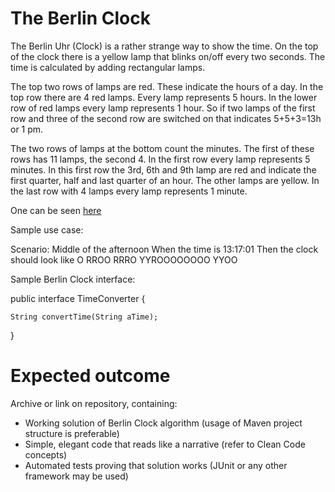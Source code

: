 # The Berlin Clock

The Berlin Uhr (Clock) is a rather strange way to show the time. On the top of the clock there is a yellow lamp that
blinks on/off every two seconds. The time is calculated by adding rectangular lamps.
 
The top two rows of lamps are red. These indicate the hours of a day. In the top row there are 4 red lamps. Every lamp
represents 5 hours. In the lower row of red lamps every lamp represents 1 hour. So if two lamps of the first row and
three of the second row are switched on that indicates 5+5+3=13h or 1 pm.
 
The two rows of lamps at the bottom count the minutes. The first of these rows has 11 lamps, the second 4. In the
first row every lamp represents 5 minutes. In this first row the 3rd, 6th and 9th lamp are red and indicate the first
quarter, half and last quarter of an hour. The other lamps are yellow. In the last row with 4 lamps every lamp
represents 1 minute.

One can be seen [here](http://www.3quarks.com/en/BerlinClock/)

Sample use case:

Scenario: Middle of the afternoon
When the time is 13:17:01
Then the clock should look like
O
RROO
RRRO
YYROOOOOOOO
YYOO

Sample Berlin Clock interface:

public interface TimeConverter {

    String convertTime(String aTime);

}


# Expected outcome

Archive or link on repository, containing:
- Working solution of Berlin Clock algorithm (usage of Maven project structure is preferable)
- Simple, elegant code that reads like a narrative (refer to Clean Code concepts)
- Automated tests proving that solution works (JUnit or any other framework may be used)